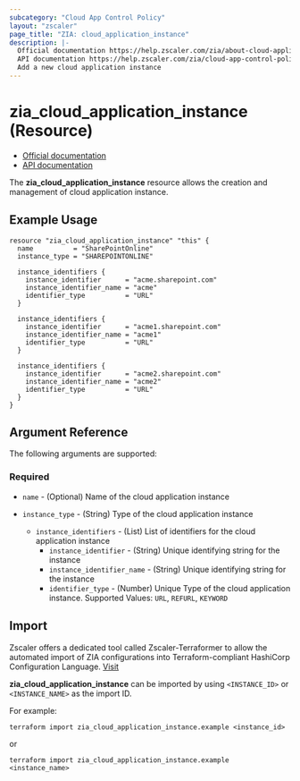 ```yaml
---
subcategory: "Cloud App Control Policy"
layout: "zscaler"
page_title: "ZIA: cloud_application_instance"
description: |-
  Official documentation https://help.zscaler.com/zia/about-cloud-application-instances
  API documentation https://help.zscaler.com/zia/cloud-app-control-policy#/cloudApplicationInstances-post
  Add a new cloud application instance
---
```


# zia_cloud_application_instance (Resource)

* [Official documentation](https://help.zscaler.com/zia/about-cloud-application-instances)
* [API documentation](https://help.zscaler.com/zia/cloud-app-control-policy#/cloudApplicationInstances-post)

The **zia_cloud_application_instance** resource allows the creation and management of cloud application instance.

## Example Usage

```hcl
resource "zia_cloud_application_instance" "this" {
  name          = "SharePointOnline"
  instance_type = "SHAREPOINTONLINE"

  instance_identifiers {
    instance_identifier      = "acme.sharepoint.com"
    instance_identifier_name = "acme"
    identifier_type          = "URL"
  }

  instance_identifiers {
    instance_identifier      = "acme1.sharepoint.com"
    instance_identifier_name = "acme1"
    identifier_type          = "URL"
  }

  instance_identifiers {
    instance_identifier      = "acme2.sharepoint.com"
    instance_identifier_name = "acme2"
    identifier_type          = "URL"
  }
}
```

## Argument Reference

The following arguments are supported:

### Required

* `name` - (Optional) Name of the cloud application instance
* `instance_type` - (String) Type of the cloud application instance

  * `instance_identifiers` - (List) List of identifiers for the cloud application instance
    * `instance_identifier` - (String) Unique identifying string for the instance
    * `instance_identifier_name` - (String) Unique identifying string for the instance
    * `identifier_type` - (Number) Unique Type of the cloud application instance. Supported Values: `URL`, `REFURL`, `KEYWORD`

## Import

Zscaler offers a dedicated tool called Zscaler-Terraformer to allow the automated import of ZIA configurations into Terraform-compliant HashiCorp Configuration Language.
[Visit](https://github.com/zscaler/zscaler-terraformer)

**zia_cloud_application_instance** can be imported by using `<INSTANCE_ID>` or `<INSTANCE_NAME>` as the import ID.

For example:

```shell
terraform import zia_cloud_application_instance.example <instance_id>
```

or

```shell
terraform import zia_cloud_application_instance.example <instance_name>
```
